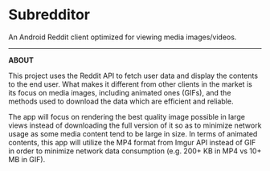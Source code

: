 # Subredditor

An Android Reddit client optimized for viewing media images/videos.

-----------------------------------------

**ABOUT**

This project uses the Reddit API to fetch user data and display the contents to the end user. What makes it different from other clients in the market is its focus on media images, including animated ones (GIFs), and the methods used to download the data which are efficient and reliable. 

The app will focus on rendering the best quality image possible in large views instead of downloading the full version of it so as to minimize network usage as some media content tend to be large in size. In terms of animated contents, this app will utilize the MP4 format from Imgur API instead of GIF in order to minimize network data consumption (e.g. 200+ KB in MP4 vs 10+ MB in GIF).
